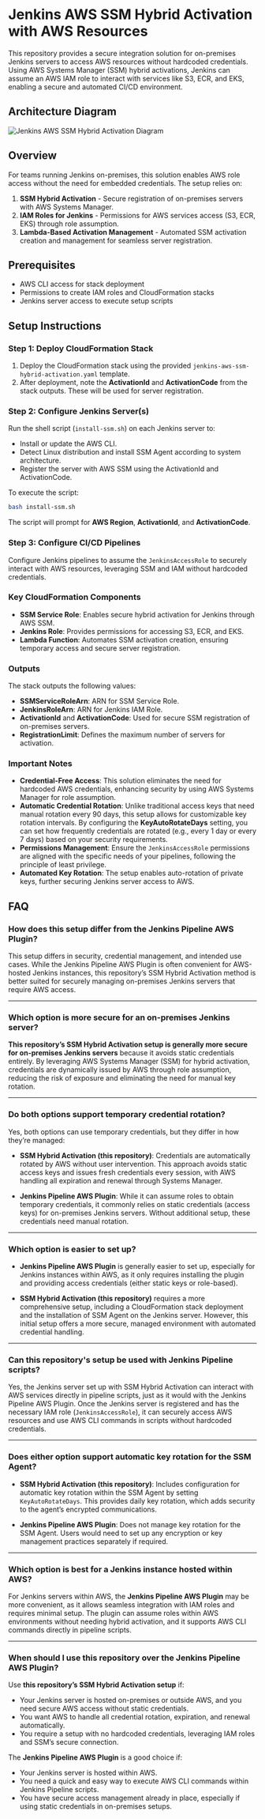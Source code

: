 # Jenkins AWS SSM Hybrid Activation with AWS Resources

This repository provides a secure integration solution for on-premises Jenkins servers to access AWS resources without hardcoded credentials. Using AWS Systems Manager (SSM) hybrid activations, Jenkins can assume an AWS IAM role to interact with services like S3, ECR, and EKS, enabling a secure and automated CI/CD environment.

## Architecture Diagram

![Jenkins AWS SSM Hybrid Activation Diagram](static/jenkins-architecture.png)

## Overview

For teams running Jenkins on-premises, this solution enables AWS role access without the need for embedded credentials. The setup relies on:

1. **SSM Hybrid Activation** - Secure registration of on-premises servers with AWS Systems Manager.
2. **IAM Roles for Jenkins** - Permissions for AWS services access (S3, ECR, EKS) through role assumption.
3. **Lambda-Based Activation Management** - Automated SSM activation creation and management for seamless server registration.

## Prerequisites

- AWS CLI access for stack deployment
- Permissions to create IAM roles and CloudFormation stacks
- Jenkins server access to execute setup scripts

## Setup Instructions

### Step 1: Deploy CloudFormation Stack

1. Deploy the CloudFormation stack using the provided `jenkins-aws-ssm-hybrid-activation.yaml` template.
2. After deployment, note the **ActivationId** and **ActivationCode** from the stack outputs. These will be used for server registration.

### Step 2: Configure Jenkins Server(s)

Run the shell script (`install-ssm.sh`) on each Jenkins server to:

- Install or update the AWS CLI.
- Detect Linux distribution and install SSM Agent according to system architecture.
- Register the server with AWS SSM using the ActivationId and ActivationCode.

To execute the script:

```bash
bash install-ssm.sh
```

The script will prompt for **AWS Region**, **ActivationId**, and **ActivationCode**.

### Step 3: Configure CI/CD Pipelines

Configure Jenkins pipelines to assume the `JenkinsAccessRole` to securely interact with AWS resources, leveraging SSM and IAM without hardcoded credentials.

### Key CloudFormation Components

- **SSM Service Role**: Enables secure hybrid activation for Jenkins through AWS SSM.
- **Jenkins Role**: Provides permissions for accessing S3, ECR, and EKS.
- **Lambda Function**: Automates SSM activation creation, ensuring temporary access and secure server registration.

### Outputs

The stack outputs the following values:

- **SSMServiceRoleArn**: ARN for SSM Service Role.
- **JenkinsRoleArn**: ARN for Jenkins IAM Role.
- **ActivationId** and **ActivationCode**: Used for secure SSM registration of on-premises servers.
- **RegistrationLimit**: Defines the maximum number of servers for activation.

### Important Notes

- **Credential-Free Access**: This solution eliminates the need for hardcoded AWS credentials, enhancing security by using AWS Systems Manager for role assumption.
- **Automatic Credential Rotation**: Unlike traditional access keys that need manual rotation every 90 days, this setup allows for customizable key rotation intervals. By configuring the **KeyAutoRotateDays** setting, you can set how frequently credentials are rotated (e.g., every 1 day or every 7 days) based on your security requirements.
- **Permissions Management**: Ensure the `JenkinsAccessRole` permissions are aligned with the specific needs of your pipelines, following the principle of least privilege.
- **Automated Key Rotation**: The setup enables auto-rotation of private keys, further securing Jenkins server access to AWS.


## FAQ

### How does this setup differ from the Jenkins Pipeline AWS Plugin?

This setup differs in security, credential management, and intended use cases. While the Jenkins Pipeline AWS Plugin is often convenient for AWS-hosted Jenkins instances, this repository’s SSM Hybrid Activation method is better suited for securely managing on-premises Jenkins servers that require AWS access.

---

### Which option is more secure for an on-premises Jenkins server?

**This repository’s SSM Hybrid Activation setup is generally more secure for on-premises Jenkins servers** because it avoids static credentials entirely. By leveraging AWS Systems Manager (SSM) for hybrid activation, credentials are dynamically issued by AWS through role assumption, reducing the risk of exposure and eliminating the need for manual key rotation.

---

### Do both options support temporary credential rotation?

Yes, both options can use temporary credentials, but they differ in how they’re managed:

- **SSM Hybrid Activation (this repository)**: Credentials are automatically rotated by AWS without user intervention. This approach avoids static access keys and issues fresh credentials every session, with AWS handling all expiration and renewal through Systems Manager.
  
- **Jenkins Pipeline AWS Plugin**: While it can assume roles to obtain temporary credentials, it commonly relies on static credentials (access keys) for on-premises Jenkins servers. Without additional setup, these credentials need manual rotation.

---

### Which option is easier to set up?

- **Jenkins Pipeline AWS Plugin** is generally easier to set up, especially for Jenkins instances within AWS, as it only requires installing the plugin and providing access credentials (either static keys or role-based).
  
- **SSM Hybrid Activation (this repository)** requires a more comprehensive setup, including a CloudFormation stack deployment and the installation of SSM Agent on the Jenkins server. However, this initial setup offers a more secure, managed environment with automated credential handling.

---

### Can this repository's setup be used with Jenkins Pipeline scripts?

Yes, the Jenkins server set up with SSM Hybrid Activation can interact with AWS services directly in pipeline scripts, just as it would with the Jenkins Pipeline AWS Plugin. Once the Jenkins server is registered and has the necessary IAM role (`JenkinsAccessRole`), it can securely access AWS resources and use AWS CLI commands in scripts without hardcoded credentials.

---

### Does either option support automatic key rotation for the SSM Agent?

- **SSM Hybrid Activation (this repository)**: Includes configuration for automatic key rotation within the SSM Agent by setting `KeyAutoRotateDays`. This provides daily key rotation, which adds security to the agent’s encrypted communications.

- **Jenkins Pipeline AWS Plugin**: Does not manage key rotation for the SSM Agent. Users would need to set up any encryption or key management practices separately if required.

---

### Which option is best for a Jenkins instance hosted within AWS?

For Jenkins servers within AWS, the **Jenkins Pipeline AWS Plugin** may be more convenient, as it allows seamless integration with IAM roles and requires minimal setup. The plugin can assume roles within AWS environments without needing hybrid activation, and it supports AWS CLI commands directly in pipeline scripts.

---

### When should I use this repository over the Jenkins Pipeline AWS Plugin?

Use **this repository’s SSM Hybrid Activation setup** if:

- Your Jenkins server is hosted on-premises or outside AWS, and you need secure AWS access without static credentials.
- You want AWS to handle all credential rotation, expiration, and renewal automatically.
- You require a setup with no hardcoded credentials, leveraging IAM roles and SSM’s secure connection.

The **Jenkins Pipeline AWS Plugin** is a good choice if:

- Your Jenkins server is hosted within AWS.
- You need a quick and easy way to execute AWS CLI commands within Jenkins Pipeline scripts.
- You have secure access management already in place, especially if using static credentials in on-premises setups.

